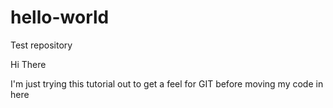 # hello-world
Test repository

Hi There

I'm just trying this tutorial out to get a feel for GIT before moving my code in here
